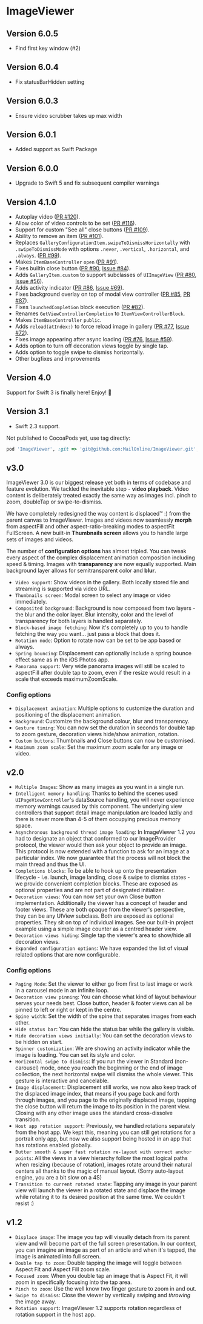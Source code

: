 # ImageViewer

## Version 6.0.5

* Find first key window (#2)

## Version 6.0.4

* Fix statusBarHidden setting

## Version 6.0.3

* Ensure video scrubber takes up max width

## Version 6.0.1

* Added support as Swift Package

## Version 6.0.0

* Upgrade to Swift 5 and fix subsequent compiler warnings

## Version 4.1.0

* Autoplay video ([PR #120](https://github.com/MailOnline/ImageViewer/pull/120)).
* Allow color of video controls to be set ([PR #116](https://github.com/MailOnline/ImageViewer/pull/116)).
* Support for custom "See all" close buttons ([PR #109](https://github.com/MailOnline/ImageViewer/pull/109)).
* Ability to remove an item ([PR #101](https://github.com/MailOnline/ImageViewer/pull/101)).
* Replaces `GalleryConfigurationItem.swipeToDismissHorizontally` with `.swipeToDismissMode` with options `.never`, `.vertical`, `.horizontal`, and `.always`. ([PR #99](https://github.com/MailOnline/ImageViewer/pull/99)).
* Makes `ItemBaseController` `open` ([PR #91](https://github.com/MailOnline/ImageViewer/pull/91)).
* Fixes builtin close button ([PR #90](https://github.com/MailOnline/ImageViewer/pull/90), [Issue #84](https://github.com/MailOnline/ImageViewer/issues/84)).
* Adds `GalleryItem.custom` to support subclasses of `UIImageView` ([PR #80](https://github.com/MailOnline/ImageViewer/pull/80), [Issue #56](https://github.com/MailOnline/ImageViewer/issues/56)).
* Adds activity indicator ([PR #86](https://github.com/MailOnline/ImageViewer/pull/86), [Issue #69](https://github.com/MailOnline/ImageViewer/issues/69)).
* Fixes background overlay on top of modal view controller ([PR #85](https://github.com/MailOnline/ImageViewer/pull/85), [PR #87](https://github.com/MailOnline/ImageViewer/pull/87)).
* Fixes `launchedCompletion` block execution ([PR #82](https://github.com/MailOnline/ImageViewer/pull/82)).
* Renames `GetViewControllerCompletion` to `ItemViewControllerBlock`.
* Makes `ItemBaseController` `public`.
* Adds `reload(atIndex:)` to force reload image in gallery ([PR #77](https://github.com/MailOnline/ImageViewer/pull/77), [Issue #72](https://github.com/MailOnline/ImageViewer/issues/72)).
* Fixes image appearing after async loading ([PR #76](https://github.com/MailOnline/ImageViewer/pull/76), [Issue #59](https://github.com/MailOnline/ImageViewer/issues/59)).
* Adds option to turn off decoration views toggle by single tap.
* Adds option to toggle swipe to dismiss horizontally.
* Other bugfixes and improvements

## Version 4.0

Support for Swift 3 is finally here! Enjoy! 🎉

## Version 3.1

* Swift 2.3 support.

Not published to CocoaPods yet, use tag directly:
```ruby
pod 'ImageViewer', :git => 'git@github.com:MailOnline/ImageViewer.git', :tag => '3.1'
```

## v3.0
ImageViewer 3.0 is our biggest release yet both in terms of codebase and feature evolution. We tackled the inevitable step - **video playback**. Video content is deliberately treated exactly the same way as images incl. pinch to zoom, doubleTap or swipe-to-dismiss.

We have completely redesigned the way content is displaced™ :) from the parent canvas to ImageViewer. Images and videos now seamlessly **morph** from aspectFill and other aspect-ratio-breaking modes to aspectFit FullScreen. A new built-in **Thumbnails screen** allows you to handle large sets of images and videos.

The number of **configuration options** has almost tripled. You can tweak every aspect of the complex displacement animation composition including speed & timing. Images with **transparency** are now equally supported. Main background layer allows for semitransparent color and **blur**.

* `Video support`: Show videos in the gallery. Both locally stored file and streaming is supported via video URL.
* `Thumbnails screen`: Modal screen to select any image or video immediately.
* `Composited background`: Background is now composed from two layers - the blur and the color layer. Blur intensity, color and the level of transparency for both layers is handled separately.
* `Block-based image fetching`: Now it's completely up to you to handle fetching the way you want... just pass a block that does it.
* `Rotation mode`: Option to rotate now can be set to be app based or always.
* `Spring bouncing`: Displacement can optionally include a spring bounce effect same as in the iOS Photos app.
* `Panorama support`: Very wide panorama images will still be scaled to aspectFill after double tap to zoom, even if the resize would result in a scale that exceeds maximumZoomScale.

### Config options
* `Displacement animation`: Multiple options to customize the duration and positioning of the displacement animation.
* `Background`: Customize the background colour, blur and transparency.
* `Gesture timing`: You can now set the duration in seconds for double tap to zoom gesture, decoration views hide/show animation, rotation.
* `Custom buttons`: Thumbnails and Close buttons can now be customised.
* `Maximum zoom scale`: Set the maximum zoom scale for any image or video.


## v2.0

* `Multiple Images`: Show as many images as you want in a single run.
* `Intelligent memory handling`: Thanks to behind the scenes used `UIPageViewController`'s dataSource handling, you will never experience memory warnings caused by this component. The underlying view controllers that support detail image manipulation are loaded lazily and there is never more than 4-5 of them occupying precious memory space.
* `Asynchronous background thread image loading`: In ImageViewer 1.2 you had to designate an object that conformed to our ImageProvider protocol, the viewer would then ask your object to provide an image. This protocol is now extended with a function to ask for an image at a particular index. We now guarantee that the process will not block the main thread and thus the UI.
* `Completions blocks`: To be able to hook up onto the presentation lifecycle - i.e. launch, image landing, close & swipe to dismiss states - we provide convenient completion blocks. These are exposed as optional properties and are not part of designated initializer.
* `Decoration views`: You can now set your own Close button implementation. Additionally the viewer has a concept of header and footer views. These are both opaque from the viewer's perspective, they can be any UIView subclass. Both are exposed as optional properties. They sit on top of individual images. See our built-in project example using a simple image counter as a centred header view.
* `Decoration views hiding`: Single tap the viewer's area to show/hide all decoration views.
* `Expanded configuration options`: We have expanded the list of visual related options that are now configurable.

### Config options
* `Paging Mode`: Set the viewer to either go from first to last image or work in a carousel mode in an infinite loop.
* `Decoration view pinning`: You can choose what kind of layout behaviour serves your needs best. Close button, header & footer views can all be pinned to left or right or kept in the centre.
* `Spine width`: Set the width of the spine that separates images from each other.
* `Hide status bar`: You can hide the status bar while the gallery is visible.
* `Hide decoration views initially`: You can set the decoration views to be hidden on start.
* `Spinner customization`: We are showing an activity indicator while the image is loading. You can set its style and color.
* `Horizontal swipe to dismiss`: If you run the viewer in Standard (non-carousel) mode, once you reach the beginning or the end of image collection, the next horizontal swipe will dismiss the whole viewer. This gesture is interactive and cancelable.
* `Image displacement`: Displacement still works, we now also keep track of the displaced image index, that means if you page back and forth through images, and you page to the originally displaced image, tapping the close button will return the image to its position in the parent view. Closing with any other image uses the standard cross-dissolve transition.
* `Host app rotation support`: Previously, we handled rotations separately from the host app. We kept this, meaning you can still get rotations for a portrait only app, but now we also support being hosted in an app that has rotations enabled globally.
* `Butter smooth & super fast rotation re-layout with correct anchor points`: All the views in a view hierarchy follow the most logical paths when resizing (because of rotation), images rotate around their natural centers all thanks to the magic of manual layout. (Sorry auto-layout engine, you are a bit slow on a 4S)
* `Transition to current rotated state`: Tapping any image in your parent view will launch the viewer in a rotated state and displace the image while rotating it to its desired position at the same time. We couldn't resist :)

## v1.2

* `Displace image`: The image you tap will visually detach from its parent view and will become part of the full screen presentation. In our context, you can imagine an image as part of an article and when it's tapped, the image is animated into full screen.
* `Double tap to zoom`: Double tapping the image will toggle between Aspect Fit and Aspect Fill zoom scale.
* `Focused zoom`: When you double tap an image that is Aspect Fit, it will zoom in specifically focusing into the tap area.
* `Pinch to zoom`: Use the well know two finger gesture to zoom in and out.
* `Swipe to dismiss`: Close the viewer by vertically swiping and *throwing* the image away.
* `Rotation support`: ImageViewer 1.2 supports rotation regardless of rotation support in the host app.

